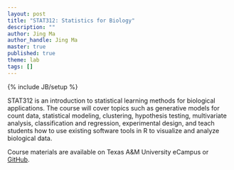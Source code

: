 ```yaml
---
layout: post
title: "STAT312: Statistics for Biology"
description: ""
author: Jing Ma
author_handle: Jing Ma
master: true
published: true
theme: lab
tags: []
---
```

{% include JB/setup %}

STAT312 is an introduction to statistical learning methods for biological applications. The course will cover topics such as generative models for count data, statistical modeling, clustering, hypothesis testing, multivariate analysis, classification and regression, experimental design, and teach students how to use existing software tools in R to visualize and analyze biological data.

Course materials are available on Texas A&M University eCampus or [GitHub](https://github.com/drjingma/Courses/tree/master/Stat312).   
